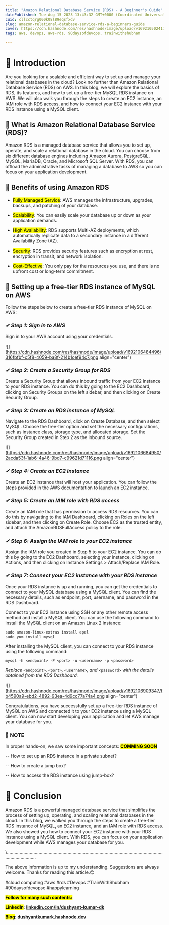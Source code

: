 ```yaml
---
title: "Amazon Relational Database Service (RDS) - A Beginner's Guide"
datePublished: Tue Aug 15 2023 13:43:32 GMT+0000 (Coordinated Universal Time)
cuid: cllcctqrg000k08l89eqsfxdv
slug: amazon-relational-database-service-rds-a-beginners-guide
cover: https://cdn.hashnode.com/res/hashnode/image/upload/v1692105024177/0d11e035-9f88-407f-afdf-ece4598a808a.jpeg
tags: aws, devops, aws-rds, 90daysofdevops, trainwithshubham

---
```


# 🌟 Introduction

Are you looking for a scalable and efficient way to set up and manage your relational databases in the cloud? Look no further than Amazon Relational Database Service (RDS) on AWS. In this blog, we will explore the basics of RDS, its features, and how to set up a free-tier MySQL RDS instance on AWS. We will also walk you through the steps to create an EC2 instance, an IAM role with RDS access, and how to connect your EC2 instance with your RDS instance using a MySQL client.

## 🔱 What is Amazon Relational Database Service (RDS)?

Amazon RDS is a managed database service that allows you to set up, operate, and scale a relational database in the cloud. You can choose from six different database engines including Amazon Aurora, PostgreSQL, MySQL, MariaDB, Oracle, and Microsoft SQL Server. With RDS, you can offload the administrative tasks of managing a database to AWS so you can focus on your application development.

## 🔱 Benefits of using Amazon RDS

* <mark>Fully Managed Service</mark>: AWS manages the infrastructure, upgrades, backups, and patching of your database.
    
* <mark>Scalability</mark>: You can easily scale your database up or down as your application demands.
    
* <mark>High Availability</mark>: RDS supports Multi-AZ deployments, which automatically replicate data to a secondary instance in a different Availability Zone (AZ).
    
* <mark>Security</mark>: RDS provides security features such as encryption at rest, encryption in transit, and network isolation.
    
* <mark>Cost-Effective</mark>: You only pay for the resources you use, and there is no upfront cost or long-term commitment.
    

## 🔱 Setting up a free-tier RDS instance of MySQL on AWS

Follow the steps below to create a free-tier RDS instance of MySQL on AWS:

### ***✔ Step 1: Sign in to AWS***

Sign in to your AWS account using your credentials.

![](https://cdn.hashnode.com/res/hashnode/image/upload/v1692106484496/316fbfbf-c5f8-4059-ba8f-214b1cef94c7.png align="center")

### *✔ Step 2: Create a Security Group for RDS*

Create a Security Group that allows inbound traffic from your EC2 instance to your RDS instance. You can do this by going to the EC2 Dashboard, clicking on Security Groups on the left sidebar, and then clicking on Create Security Group.

### *✔ Step 3: Create an RDS instance of MySQL*

Navigate to the RDS Dashboard, click on Create Database, and then select MySQL. Choose the free-tier option and set the necessary configurations, such as instance class, storage type, and allocated storage. Set the Security Group created in Step 2 as the inbound source.

![](https://cdn.hashnode.com/res/hashnode/image/upload/v1692106684950/2acda53f-1ab6-4a46-9bd7-c99621d71116.png align="center")

### *✔ Step 4: Create an EC2 Instance*

Create an EC2 instance that will host your application. You can follow the steps provided in the AWS documentation to launch an EC2 instance.

### *✔ Step 5: Create an IAM role with RDS access*

Create an IAM role that has permission to access RDS resources. You can do this by navigating to the IAM Dashboard, clicking on Roles on the left sidebar, and then clicking on Create Role. Choose EC2 as the trusted entity, and attach the AmazonRDSFullAccess policy to the role.

### *✔ Step 6: Assign the IAM role to your EC2 instance*

Assign the IAM role you created in Step 5 to your EC2 instance. You can do this by going to the EC2 Dashboard, selecting your instance, clicking on Actions, and then clicking on Instance Settings &gt; Attach/Replace IAM Role.

### *✔ Step 7: Connect your EC2 instance with your RDS instance*

Once your RDS instance is up and running, you can get the credentials to connect to your MySQL database using a MySQL client. You can find the necessary details, such as endpoint, port, username, and password in the RDS Dashboard.

Connect to your EC2 instance using SSH or any other remote access method and install a MySQL client. You can use the following command to install the MySQL client on an Amazon Linux 2 instance:

```plaintext
sudo amazon-linux-extras install epel
sudo yum install mysql
```

After installing the MySQL client, you can connect to your RDS instance using the following command:

```plaintext
mysql -h <endpoint> -P <port> -u <username> -p <password>
```

*Replace* `<endpoint>`*,* `<port>`*,* `<username>`*, and* `<password>` *with the details obtained from the RDS Dashboard.*

![](https://cdn.hashnode.com/res/hashnode/image/upload/v1692106909347/fb4590a9-ebd2-4892-93ea-4d9cc77a74a4.png align="center")

Congratulations, you have successfully set up a free-tier RDS instance of MySQL on AWS and connected it to your EC2 instance using a MySQL client. You can now start developing your application and let AWS manage your database for you.

### 📌 NOTE

In proper hands-on, we saw some important concepts: **<mark>COMMING SOON</mark>**

\-- How to set up an RDS instance in a private subnet?

\-- How to create a jump box?

\-- How to access the RDS instance using jump-box?

# 🌟 Conclusion

Amazon RDS is a powerful managed database service that simplifies the process of setting up, operating, and scaling relational databases in the cloud. In this blog, we walked you through the steps to create a free-tier RDS instance of MySQL, an EC2 instance, and an IAM role with RDS access. We also showed you how to connect your EC2 instance with your RDS instance using a MySQL client. With RDS, you can focus on your application development while AWS manages your database for you.

\\...................................................................................................................................................

The above information is up to my understanding. Suggestions are always welcome. Thanks for reading this article.😊

#cloud computing #aws #rds #Devops #TrainWithShubham #90daysofdevopsc #happylearning

**<mark>Follow for many such contents:</mark>**

**<mark>LinkedIn</mark>**: [**linkedin.com/in/dushyant-kumar-dk**](http://linkedin.com/in/dushyant-kumar-dk)

**<mark>Blog</mark>**: [**dushyantkumark.hashnode.dev**](http://dushyantkumark.hashnode.dev)